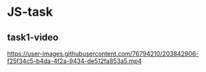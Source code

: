 # JS-task
<h2>task1-video</h2>


https://user-images.githubusercontent.com/76794210/203842906-f25f34c5-b4da-4f2a-9434-de512fa853a5.mp4

